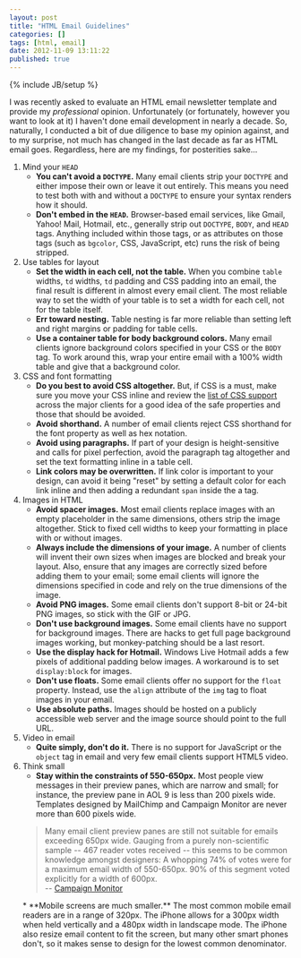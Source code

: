 ```yaml
---
layout: post
title: "HTML Email Guidelines"
categories: []
tags: [html, email]
date: 2012-11-09 13:11:22
published: true
---
```

{% include JB/setup %}

I was recently asked to evaluate an HTML email newsletter template and provide my *professional* opinion. Unfortunately (or fortunately, however you want to look at it) I haven't done email development in nearly a decade. So, naturally, I conducted a bit of due diligence to base my opinion against, and to my surprise, not much has changed in the last decade as far as HTML email goes. Regardless, here are my findings, for posterities sake...

1. Mind your `HEAD`
   * **You can't avoid a `DOCTYPE`.** Many email clients strip your `DOCTYPE` and either impose their own or leave it out entirely. This means you need to test both with and without a `DOCTYPE` to ensure your syntax renders how it should.
   * **Don't embed in the `HEAD`.** Browser-based email services, like Gmail, Yahoo! Mail, Hotmail, etc., generally strip out `DOCTYPE`, `BODY`, and `HEAD` tags. Anything included within those tags, or as attributes on those tags (such as `bgcolor`, CSS, JavaScript, etc) runs the risk of being stripped.
2. Use tables for layout
   * **Set the width in each cell, not the table.** When you combine `table` widths, `td` widths, `td` padding and CSS padding into an email, the final result is different in almost every email client. The most reliable way to set the width of your table is to set a width for each cell, not for the table itself.
   * **Err toward nesting.** Table nesting is far more reliable than setting left and right margins or padding for table cells.
   * **Use a container table for body background colors.** Many email clients ignore background colors specified in your CSS or the `BODY` tag. To work around this, wrap your entire email with a 100% width table and give that a background color.
3. CSS and font formatting
   * **Do you best to avoid CSS altogether.** But, if CSS is a must, make sure you move your CSS inline and review the [list of CSS support](http://www.campaignmonitor.com/css/) across the major clients for a good idea of the safe properties and those that should be avoided.
   * **Avoid shorthand.** A number of email clients reject CSS shorthand for the font property as well as hex notation.
   * **Avoid using paragraphs.** If part of your design is height-sensitive and calls for pixel perfection, avoid the paragraph tag altogether and set the text formatting inline in a table cell.
   * **Link colors may be overwritten.** If link color is important to your design, can avoid it being "reset" by setting a default color for each link inline and then adding a redundant `span` inside the a tag.
4. Images in HTML
   * **Avoid spacer images.** Most email clients replace images with an empty placeholder in the same dimensions, others strip the image altogether. Stick to fixed cell widths to keep your formatting in place with or without images.
   * **Always include the dimensions of your image.** A number of clients will invent their own sizes when images are blocked and break your layout. Also, ensure that any images are correctly sized before adding them to your email; some email clients will ignore the dimensions specified in code and rely on the true dimensions of the image.
   * **Avoid PNG images.** Some email clients don't support 8-bit or 24-bit PNG images, so stick with the GIF or JPG.
   * **Don't use background images.** Some email clients have no support for background images. There are hacks to get full page background images working, but monkey-patching should be a last resort.
   * **Use the display hack for Hotmail.** Windows Live Hotmail adds a few pixels of additional padding below images. A workaround is to set `display:block` for images.
   * **Don't use floats.** Some email clients offer no support for the `float` property. Instead, use the `align` attribute of the `img` tag to float images in your email.
   * **Use absolute paths.** Images should be hosted on a publicly accessible web server and the image source should point to the full URL.
5. Video in email
   * **Quite simply, don't do it.** There is no support for JavaScript or the `object` tag in email and very few email clients support HTML5 video.
6. Think small
   * **Stay within the constraints of 550-650px.** Most people view messages in their preview panes, which are narrow and small; for instance, the preview pane in AOL 9 is less than 200 pixels wide. Templates designed by MailChimp and Campaign Monitor are never more than 600 pixels wide.
   <blockquote cite="http://www.campaignmonitor.com/blog/post/3481/how-wide-are-html-email-designs-today/">Many email client preview panes are still not suitable for emails exceeding 650px wide. Gauging from a purely non-scientific sample -- 467 reader votes received -- this seems to be common knowledge amongst designers: A whopping 74% of votes were for a maximum email width of 550-650px. 90% of this segment voted explicitly for a width of 600px.<br>-- <a href="http://www.campaignmonitor.com/blog/post/3481/how-wide-are-html-email-designs-today/">Campaign Monitor</a></blockquote>
   * **Mobile screens are much smaller.** The most common mobile email readers are in a range of 320px. The iPhone allows for a 300px width when held vertically and a 480px width in landscape mode. The iPhone also resize email content to fit the screen, but many other smart phones don't, so it makes sense to design for the lowest common denominator.
